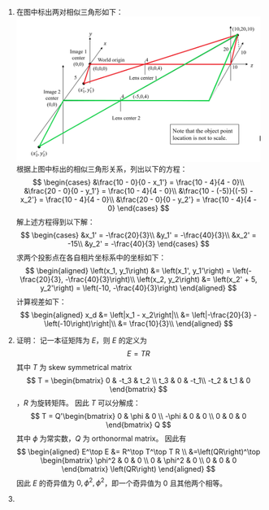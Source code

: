 1. 在图中标出两对相似三角形如下：
   ![](./img1.png)
   根据上图中标出的相似三角形关系，列出以下的方程：
   $$
   \begin{cases}
    &\frac{10 - 0}{0 - x_1'} = \frac{10 - 4}{4 - 0}\\
    &\frac{20 - 0}{0 - y_1'} = \frac{10 - 4}{4 - 0}\\
    &\frac{10 - (-5)}{(-5) - x_2'} = \frac{10 - 4}{4 - 0}\\
    &\frac{20 - 0}{0 - y_2'} = \frac{10 - 4}{4 - 0}
   \end{cases}
   $$
   解上述方程得到以下解：
   $$
   \begin{cases}
    &x_1' = -\frac{20}{3}\\
    &y_1' = -\frac{40}{3}\\
    &x_2' = -15\\
    &y_2' = -\frac{40}{3}
   \end{cases}
   $$
   求两个投影点在各自相片坐标系中的坐标如下：
   $$
   \begin{aligned}
    \left(x_1, y_1\right) &= \left(x_1', y_1'\right) = \left(-\frac{20}{3}, -\frac{40}{3}\right)\\
   \left(x_2, y_2\right) &= \left(x_2' + 5, y_2'\right) = \left(-10, -\frac{40}{3}\right)
   \end{aligned}
   $$
   计算视差如下：
   $$
   \begin{aligned}
    x_d &= \left|x_1 - x_2\right|\\
    &= \left|-\frac{20}{3} - \left(-10\right)\right|\\
    &= \frac{10}{3}\\
   \end{aligned}
   $$   
   
2. 证明：
   记一本征矩阵为 $E$，则 $E$ 的定义为
   $$
   E = TR
   $$
   其中 $T$ 为 skew symmetrical matrix
   $$
   T = \begin{bmatrix}
      0 & -t_3 & t_2 \\
      t_3 & 0 & -t_1\\
      -t_2 & t_1 & 0
   \end{bmatrix}
   $$
   ，$R$ 为旋转矩阵。
   因此 $T$ 可以分解成：
   $$
   T = Q'\begin{bmatrix}
      0 & \phi & 0 \\
      -\phi & 0 & 0 \\
      0 & 0 & 0
   \end{bmatrix} Q
   $$
   其中 $\phi$ 为常实数，$Q$ 为 orthonormal matrix。
   因此有
   $$
   \begin{aligned}
      E^\top E &= R^\top T^\top T R \\
      &=\left(QR\right)^\top \begin{bmatrix}
         \phi^2 & 0 & 0 \\
         0 & \phi^2 & 0 \\
         0 & 0 & 0
      \end{bmatrix} \left(QR\right)
   \end{aligned}
   $$
   因此 $E$ 的奇异值为 $0, \phi^2,\phi^2$，即一个奇异值为 $0$ 且其他两个相等。
3. 